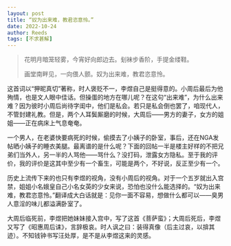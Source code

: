 ```yaml
---
layout: post
title: “奴为出来难，教君恣意怜。”
date: 2022-10-24
author: Reeds
tags: [不求甚解]
---
```


> 花明月暗笼轻雾，今宵好向郎边去。刬袜步香阶，手提金缕鞋。
>
> 画堂南畔见，一向偎人颤。奴为出来难，教君恣意怜。

<!--more-->

这首词以“狎昵真切”著称，时人褒贬不一，李煜自己是挺得意的。小周后最后为他殉情，也是文人眼中佳话。但操蛋的地方在哪儿呢？在这句“出来难”，为什么出来难？因为彼时小周后尚待字闺中，他们是私会。若只是私会倒也罢了，咱现代人，不管封建礼教。但是，两个人耳鬓厮磨的时候，大周后——男方的妻子，女方的姐姐——正在病床上气息奄奄。

一个男人，在老婆快要病死的时候，偷摸去了小姨子的卧室，事后，还在NGA发帖晒小姨子的睡衣美腿。最离谱的是什么呢？下面的回帖一半是楼主好样的不把兄弟们当外人，另一半的人骂他——骂什么？没打码，泄露女方隐私。至于我的评价，我的评价是这其中至少有一个畜生，可能是两个，不好说，反正至少有一个。

历史上流传下来的也只有李煜的视角，没有小周后的视角。对于一个五岁就出入宫禁，姐姐小名娥皇自己小名女英的少女来说，恐怕也没什么能选择的。“奴为出来难，教君恣意怜。”翻译成大白话就是：见你一面不容易，想做什么都可以——臭男人意淫的味儿都溢满卧室了。

大周后临死前，李煜把她妹妹接入宫中，写了这首《菩萨蛮》；大周后死后，李煜又写了《昭惠周后诔》，言辞极哀。时人讽之曰：装得真像（后主过哀，以揜其迹）。不知钱钟书写汪处厚，是不是从李煜这来的灵感。